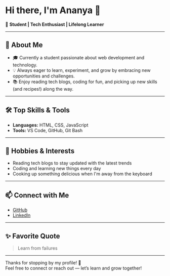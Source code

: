 # Hi there, I'm Ananya 👋

🌱 **Student | Tech Enthusiast | Lifelong Learner**

---

## 🚀 About Me

- 🎓 Currently a student passionate about web development and technology.
- 💡 Always eager to learn, experiment, and grow by embracing new opportunities and challenges.
- 📚 Enjoy reading tech blogs, coding for fun, and picking up new skills (and recipes!) along the way.

---

## 🛠️ Top Skills & Tools

- **Languages:** HTML, CSS, JavaScript
- **Tools:** VS Code, GitHub, Git Bash

---

## 🌟 Hobbies & Interests

- Reading tech blogs to stay updated with the latest trends
- Coding and learning new things every day
- Cooking up something delicious when I'm away from the keyboard

---

## 📫 Connect with Me

- [GitHub](https://github.com/Ananya-G-C-Kundur)
- [LinkedIn](https://www.linkedin.com/in/ananya-g-c-kundur-0959622a2/)

---

## ✨ Favorite Quote

> Learn from failures

---

Thanks for stopping by my profile! 🚀  
Feel free to connect or reach out — let’s learn and grow together!
